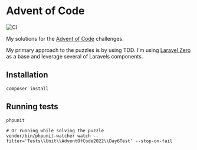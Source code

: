 # Advent of Code

![CI](https://github.com/rhwilr/adventOfCode/actions/workflows/ci.yml/badge.svg)


My solutions for the [Advent of Code](https://adventofcode.com) challenges.

My primary approach to the puzzles is by using TDD. I'm using 
[Laravel Zero](https://laravel-zero.com) as a base and leverage several of Laravels components. 

## Installation

```shell
composer install
```

## Running tests

```shell
phpunit

# Or running while solving the puzzle
vendor/bin/phpunit-watcher watch --filter='Tests\\Unit\\AdventOfCode2022\\Day6Test' --stop-on-fail
```
